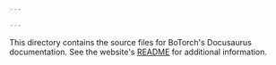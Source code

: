 ```yaml
---

---
```

This directory contains the source files for BoTorch's Docusaurus documentation.
See the website's [README](../website/README.md) for additional information.

